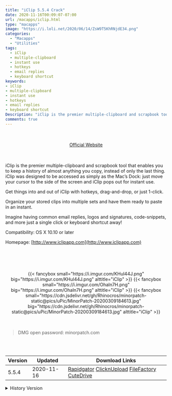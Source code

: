 ```yaml
---
title: "iClip 5.5.4 Crack"
date: 2020-11-16T00:09:07-07:00
url: /macapps/iclip.html
type: "macapps"
image: "https://i.loli.net/2020/06/14/ZsW9T5KhRNjdE34.png"
categories:
  - "Macapps"
  - "Utilities"
tags:
  - iClip
  - multiple-clipboard
  - instant use
  - hotkeys
  - email replies
  - keyboard shortcut
keywords:
- iClip
- multiple-clipboard
- instant use
- hotkeys
- email replies
- keyboard shortcut
Description: "iClip is the premier multiple-clipboard and scrapbook tool that enables you to keep a history of almost anything you copy, instead of only the last thing"
comments: true
---
```


<br/>
<br/>
<center>
<a href="http://www.iclipapp.com" target="blank"><div class="border px-4 border-blue-500 rounded-lg transition duration-500 
    ease-in-out w-48 text-lg text-blue-500 text-center hover:bg-blue-500 hover:text-white">
  Official Website 
</div></a>
</center>
<br/>
<br/>

iClip is the premier multiple-clipboard and scrapbook tool that enables you to keep a history of almost anything you copy, instead of only the last thing. iClip was designed to be accessed as simply as the Mac’s Dock: just move your cursor to the side of the screen and iClip pops out for instant use.

Get things into and out of iClip with hotkeys, drag-and-drop, or just 1-click.

Organize your stored clips into multiple sets and have them ready to paste in an instant.

Imagine having common email replies, logos and signatures, code-snippets, and more just a single click or keyboard shortcut away!

Compatibility: OS X 10.10 or later

Homepage: [http://www.iclipapp.com](http://www.iclipapp.com)

<br/>
<br/>
<script async src="https://pagead2.googlesyndication.com/pagead/js/adsbygoogle.js"></script>
<ins class="adsbygoogle"
     style="display:block; text-align:center;"
     data-ad-layout="in-article"
     data-ad-format="fluid"
     data-ad-client="ca-pub-8746275014476192"
     data-ad-slot="5144997159"></ins>
<script>
     (adsbygoogle = window.adsbygoogle || []).push({});
</script>
<br/>
<br/>


<center>
<div class="w-full grid grid-cols-3 flex gap-2">
{{< fancybox small="https://i.imgur.com/KHul44J.png" big="https://i.imgur.com/KHul44J.png" alttitle="iClip" >}}
{{< fancybox small="https://i.imgur.com/Ohaln7H.png" big="https://i.imgur.com/Ohaln7H.png" alttitle="iClip" >}}
{{< fancybox small="https://cdn.jsdelivr.net/gh/Rhinocros/minorpatch-static@pics/uPic/MinorPatch-20200309184613.jpg" big="https://cdn.jsdelivr.net/gh/Rhinocros/minorpatch-static@pics/uPic/MinorPatch-20200309184613.jpg" alttitle="iClip" >}}
</div>
</center>

<br/>
<br/>


> DMG open password: minorpatch.com

<br/>

<br/>
<div id="history_version" class="history_version">

| Version | Updated | Download Links |
| ---- | ---- | ---- |
| 5.5.4 | 2020-11-16 | [Rapidgator](https://ouo.io/NENHM9)   [ClicknUpload](https://ouo.io/NgXNpn)   [FileFactory](https://ouo.io/IgwKic)   [CuteDrive](https://ouo.io/fcHlqF) |
<details>
<summary>History Version</summary>

| Version | Updated | Download Links |
| ---- | ---- | ---- |
| 5.5.3.3.1 | 2020-08-20 | [UsersCloud](https://ouo.io/ThUgDC)   [ClicknUpload](https://ouo.io/aJ4Mhy)   [FileFactory](https://ouo.io/f3scaz)   [CuteDrive](https://ouo.io/W0Z94H) |
| 5.5.3 | 2020-07-21 | [UsersCloud](https://ouo.io/k82pvh)   [ClicknUpload](https://ouo.io/uP7AiB)   [FileFactory](https://ouo.io/RDqEl3)   [CuteDrive](https://ouo.io/iiTTnG) |
| 5.5.3b5 | 2020-07-14 | [UsersCloud](https://ouo.io/JFjlQAU)   [ClicknUpload](https://ouo.io/Li6emS)   [FileFactory](https://ouo.io/VHG8Rg)   [CuteDrive](https://ouo.io/KHP4l2) |
| 5.5.3b4 | 2020-07-05 | [UsersCloud](https://ouo.io/JzRJY5)   [ClicknUpload](https://ouo.io/6JtV9n)   [FileFactory](https://ouo.io/frmhtuc)   [CuteDrive](https://ouo.io/sMDZV1) |
| 5.5.3b3 | 2020-06-29 | [UsersCloud](https://ouo.io/VFbUDs)   [ClicknUpload](https://ouo.io/aeVrHJ)   [FileFactory](https://ouo.io/HhFGkt)   [CuteDrive](https://ouo.io/o65cJi) |
| 5.5.3b2 | 2020-06-14 | [UsersCloud](https://ouo.io/vdBHld)   [ClicknUpload](https://ouo.io/n2IYln)   [FileFactory](https://ouo.io/kJldhc)   [CuteDrive](https://ouo.io/umC9NrG) |
| 5.5.3.2.1 | 2020-05-02 | [UsersCloud](https://ouo.io/JlJLhM)   [ClicknUpload](https://ouo.io/h5QAEE)   [FileFactory](https://ouo.io/9L2JHa)   [CuteDrive](https://ouo.io/tYA5NL) |
| 5.5.2 | 2020-03-28 | [UsersCloud](https://ouo.io/MHg1m4)   [ClicknUpload](https://ouo.io/3EtUyd)   [FileFactory](https://ouo.io/FTRKp4)   [CuteDrive](https://ouo.io/sJIeWd) |
| 5.5.2b3 | 2020-03-09 | [UsersCloud](https://ouo.io/G1qGJz)   [ClicknUpload](https://ouo.io/i6zX4W)   [FileFactory](https://ouo.io/BY0FmD)   [CuteDrive](https://ouo.io/mrI2pg) |
</details>

</div>
